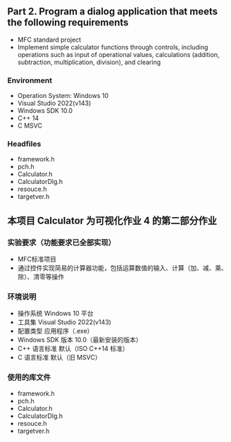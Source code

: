 ## Part 2.  Program a dialog application that meets the following requirements

- MFC standard project
- Implement simple calculator functions through controls, including operations such as input of operational values, calculations (addition, subtraction, multiplication, division), and clearing

### Environment

- Operation System: Windows 10
- Visual Studio 2022(v143)
- Windows SDK 10.0
- C++ 14
- C MSVC

### Headfiles

- framework.h
- pch.h
- Calculator.h
- CalculatorDlg.h
- resouce.h
- targetver.h

## 本项目 Calculator 为可视化作业 4 的第二部分作业

### 实验要求（功能要求已全部实现）

- MFC标准项目
- 通过控件实现简易的计算器功能，包括运算数值的输入、计算（加、减、乘、除）、清零等操作

###  环境说明

- 操作系统 Windows 10 平台
- 工具集 Visual Studio 2022(v143)
- 配置类型 应用程序（.exe）
- Windows SDK 版本 10.0（最新安装的版本） 
- C++ 语言标准 默认（ISO C++14 标准） 
- C 语言标准 默认（旧 MSVC）

### 使用的库文件

- framework.h
- pch.h
- Calculator.h
- CalculatorDlg.h
- resouce.h
- targetver.h